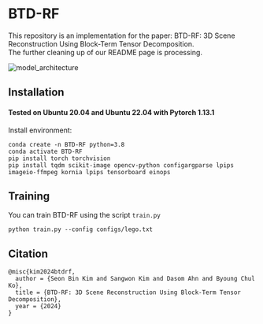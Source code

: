 # BTD-RF
This repository is an implementation for the paper: BTD-RF: 3D Scene Reconstruction Using Block-Term Tensor Decomposition.  
The further cleaning up of our README page is processing.

![model_architecture](https://github.com/seonbin-kim/BTDRF/assets/90370359/f130e50b-329c-4323-aff7-c552e74e02a6)


## Installation

#### Tested on Ubuntu 20.04 and Ubuntu 22.04 with Pytorch 1.13.1

Install environment:
```
conda create -n BTD-RF python=3.8
conda activate BTD-RF
pip install torch torchvision
pip install tqdm scikit-image opencv-python configargparse lpips imageio-ffmpeg kornia lpips tensorboard einops
```


## Training
You can train BTD-RF using the script `train.py`

```
python train.py --config configs/lego.txt
```
    

## Citation
```
@misc{kim2024btdrf,
  author = {Seon Bin Kim and Sangwon Kim and Dasom Ahn and Byoung Chul Ko},
  title = {BTD-RF: 3D Scene Reconstruction Using Block-Term Tensor Decomposition},
  year = {2024}
}
```
